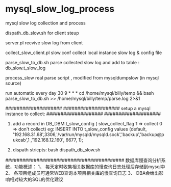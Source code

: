 mysql_slow_log_process
======================

mysql slow log collection and process


dispath_db_slow.sh
        for client steup

server.pl
        recvive slow log from client

collect_slow_client.pl
slow.conf
        collect local instance slow log  & config file


parse_slow_to_db.sh
        parse collected slow log and add to table : db_slow.t_slow_log 

process_slow
        real parse script , modified from mysqldumpslow (in mysql source)

run automatic every day
30 9 * * * cd /home/mysql/billy/temp && bash parse_slow_to_db.sh  >> /home/mysql/billy/temp/parse.log 2>&1


#################### ####################
setup a mysql instance to collect:
#################### ####################

1. add a record in DB_DBM.t_slow_config
        ( slow_collect_flag 1 => collect   0 => don't collect)
        eg: INSERT INTO t_slow_config values (default, '192.168.31.68',3306,'/var/run/mysqld/mysqld.sock','backup','backup@pukcab',1
,'192.168.12.160', 6677, 1); 

2. dispath stricpts:
        bash dispath_db_slow.sh

##########################################
数据库慢查询分析系统，功能概述：
1、	每天定时收集相关数据库的慢查询日志处理后存储到mysql中
2、	各项目组成员可通常WEB查询本项目相关库的慢查询日志
3、	DBA会给出影响相对较大的SQL的优化建议


